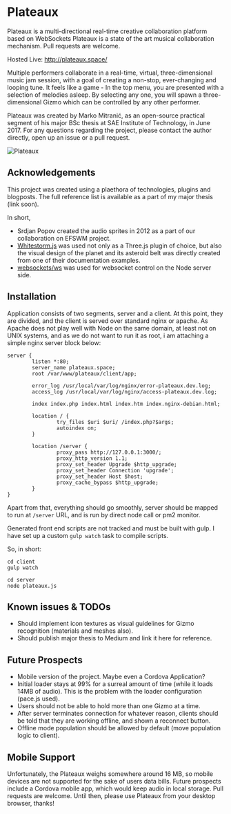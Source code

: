 # Plateaux
Plateaux is a multi-directional real-time creative collaboration platform based on WebSockets
Plateaux is a state of the art musical collaboration mechanism.
Pull requests are welcome.

Hosted Live: http://plateaux.space/

Multiple performers collaborate in a real-time, virtual, three-dimensional music jam session, with a goal of creating a non-stop, ever-changing and looping tune.
It feels like a game - In the top menu, you are presented with a selection of melodies asleep. By selecting any one, you will spawn a three-dimensional Gizmo which can be controlled by any other performer.

Plateaux was created by Marko Mitranić, as an open-source practical segment of his major BSc thesis at SAE Institute of Technology, in June 2017.
For any questions regarding the project, please contact the author directly, open up an issue or a pull request.

![Plateaux](http://i65.tinypic.com/29bziw9.jpg)

## Acknowledgements
This project was created using a plaethora of technologies, plugins and blogposts. The full reference list is available as a part of my major thesis (link soon).

In short, 
- Srdjan Popov created the audio sprites in 2012 as a part of our collaboration on EFSWM project.
- [Whitestorm.js](https://github.com/WhitestormJS) was used not only as a Three.js plugin of choice, but also the visual design of the planet and its asteroid belt was directly created from one of their documentation examples.
- [websockets/ws](https://github.com/websockets/ws) was used for websocket control on the Node server side.

## Installation
Application consists of two segments, server and a client. At this point, they are divided, and the client is served over standard nginx or apache. As Apache does not play well with Node on the same domain, at least not on UNIX systems, and as we do not want to run it as root, i am attaching a simple nginx server block below:
```
server {
        listen *:80;
        server_name plateaux.space;
        root /var/www/plateaux/client/app;

        error_log /usr/local/var/log/nginx/error-plateaux.dev.log;
        access_log /usr/local/var/log/nginx/access-plateaux.dev.log;

        index index.php index.html index.htm index.nginx-debian.html;

        location / {
                try_files $uri $uri/ /index.php?$args;
                autoindex on;
        }

        location /server {
                proxy_pass http://127.0.0.1:3000/;
                proxy_http_version 1.1;
                proxy_set_header Upgrade $http_upgrade;
                proxy_set_header Connection 'upgrade';
                proxy_set_header Host $host;
                proxy_cache_bypass $http_upgrade;
        }
}
```
Apart from that, everything should go smoothly, server should be mapped to run at `/server` URL, and is run by direct node call or pm2 monitor.

Generated front end scripts are not tracked and must be built with gulp. I have set up a custom `gulp watch` task to compile scripts.
 
So, in short:
```
cd client
gulp watch

cd server
node plateaux.js
```
## Known issues & TODOs
- Should implement icon textures as visual guidelines for Gizmo recognition (materials and meshes also).
- Should publish major thesis to Medium and link it here for reference.

## Future Prospects
- Mobile version of the project. Maybe even a Cordova Application?
- Initial loader stays at 99% for a surreal amount of time (while it loads 14MB of audio). This is the problem with the loader configuration (pace.js used).
- Users should not be able to hold more than one Gizmo at a time.
- After server terminates connection for whatever reason, clients should be told that they are working offline, and shown a reconnect button.
- Offline mode population should be allowed by default (move population logic to client).

## Mobile Support
Unfortunately, the Plateaux weighs somewhere around 16 MB, so mobile devices are not supported for the sake of users data bills.
Future prospects include a Cordova mobile app, which would keep audio in local storage. Pull requests are welcome. Until then, please use Plateaux from your desktop browser, thanks!
